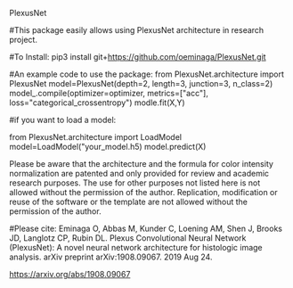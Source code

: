 PlexusNet

#This package easily allows using PlexusNet architecture in research project. 

#To Install:
pip3 install git+https://github.com/oeminaga/PlexusNet.git

#An example code to use the package:
from PlexusNet.architecture import PlexusNet
model=PlexusNet(depth=2, length=3, junction=3, n_class=2)
model_.compile(optimizer=optimizer, metrics=["acc"], loss="categorical_crossentropy")
modle.fit(X,Y)

#if you want to load a model:

from PlexusNet.architecture import LoadModel
model=LoadModel("your_model.h5)
model.predict(X)

Please be aware that the architecture and the formula for color intensity normalization are patented and only provided for review and academic research purposes. The use for other purposes not listed here is not allowed without the permission of the author. Replication, modification or reuse of the software or the template are not allowed without the permission of the author.

#Please cite:
Eminaga O, Abbas M, Kunder C, Loening AM, Shen J, Brooks JD, Langlotz CP, Rubin DL. Plexus Convolutional Neural Network (PlexusNet): A novel neural network architecture for histologic image analysis. arXiv preprint arXiv:1908.09067. 2019 Aug 24.

https://arxiv.org/abs/1908.09067
